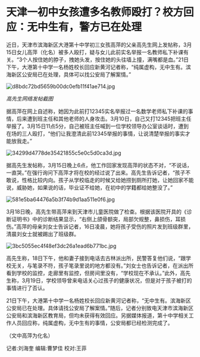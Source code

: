 # 天津一初中女孩遭多名教师殴打？校方回应：无中生有，警方已在处理

近日，天津市滨海新区大港第十中学初三女孩高萍的父亲高先生网上发帖称，3月15日女儿高萍（化名）被多人殴打，疑与女儿此前实名举报一名教师私下补课有关。“3个人按住她的脖子，拽她头发，按住她的头往墙上撞，满嘴都是血。”21日下午，大港第十中学一名杨姓校长回应新黄河记者称，“纯属虚构，无中生有。滨海新区公安局已在处理，具体可以找公安局了解案情。”

![d8bdc72bd5659b00dc0efb11f41ae714.jpg](https://raw.githubusercontent.com/qqhsx/qqnews_image/main/2024/03/21/天津一初中女孩遭多名教师殴打？校方回应：无中生有，警方已在处理/d8bdc72bd5659b00dc0efb11f41ae714.jpg)

_高先生网络发帖截图_

据高萍在网上自述称，她因为此前打12345实名举报过一名数学老师私下补课的事情，后来遭到班主任和其他老师的人身攻击。3月10日，自己又打12345把班主任举报了。3月15日11点5分，自己被班主任喊到一位学校领导办公室谈话时，遭到在场的三人殴打，“他们让我澄清此前12345举报的事情，让说清楚举报的事实才能放我走。”

![34299d4778de35421855c5e0c5d0ca3d.jpg](https://raw.githubusercontent.com/qqhsx/qqnews_image/main/2024/03/21/天津一初中女孩遭多名教师殴打？校方回应：无中生有，警方已在处理/34299d4778de35421855c5e0c5d0ca3d.jpg)

据高先生发帖称，3月15日晚上6点，他工作回家发现高萍的状态不对，“不说话，一直哭。”在强行询问下高萍才将在校的经过说了出来。高先生告诉记者，“孩子不敢说，性格比较内向。孩子从学校临走的时候又给她捞到厕所打她，让她回家不能说，威胁她，如果说的话，毕业证不给她，在初中的学籍都给她整没了。”

![581e5ba64476a5b3f74b9d1aa511e0f6.jpg](https://raw.githubusercontent.com/qqhsx/qqnews_image/main/2024/03/21/天津一初中女孩遭多名教师殴打？校方回应：无中生有，警方已在处理/581e5ba64476a5b3f74b9d1aa511e0f6.jpg)

3月18日晚，高先生带高萍来到天津市儿童医院做了检查。根据该医院开具的《诊断证明书》中的诊断结果显示，“右侧上颌骨额突，局部欠规整，鼻损伤，耳损伤。”高萍的母亲刘女士告诉记者，16日凌晨，她将孩子受伤的照片发到班级群里，清晨刘女士就被踢出了班级群。

![3bc5055ec4f48ef3dc26a1ead6b771bc.jpg](https://raw.githubusercontent.com/qqhsx/qqnews_image/main/2024/03/21/天津一初中女孩遭多名教师殴打？校方回应：无中生有，警方已在处理/3bc5055ec4f48ef3dc26a1ead6b771bc.jpg)

高先生称，18日下午，他和妻子接到电话去古林派出所，民警答复他们说，“跟学校无关，与笔录不符，孩子笔录里说的地方都没有。”刘女士也告诉记者，在派出所看到学校的监控，走廊里有监控，但房间里没有，“学校现在不承认。”此外，高先生称，3月19日，学校领导曾来电话关心过孩子的健康状况，但是对于孩子被打的事情进行了否认。

21日下午，大港第十中学一名杨姓校长回应新黄河记者称，“无中生有。滨海新区公安局已在处理。具体请找公安局了解案情。”随后，记者分别致电天津市滨海新区公安局和滨海新区教育局，但均未获得有效回应。另据媒体报道，第十中学相关工作人员回应称，纯属虚构，无中生有的事情，公安局都已经检测完成了。

（文中高萍为化名）

记者:刘海奎 编辑:曹梦佳 校对:王菲

